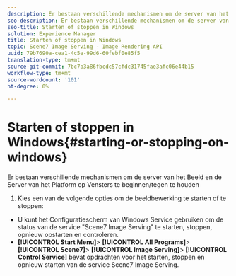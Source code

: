 ```yaml
---
description: Er bestaan verschillende mechanismen om de server van het Beeld en de Server van het Platform op Vensters te beginnen/tegen te houden
seo-description: Er bestaan verschillende mechanismen om de server van het Beeld en de Server van het Platform op Vensters te beginnen/tegen te houden
seo-title: Starten of stoppen in Windows
solution: Experience Manager
title: Starten of stoppen in Windows
topic: Scene7 Image Serving - Image Rendering API
uuid: 79b7690a-cea1-4c5e-99d6-60febf0e85f5
translation-type: tm+mt
source-git-commit: 7bc7b3a86fbcdc57cfdc31745fae3afc06e44b15
workflow-type: tm+mt
source-wordcount: '101'
ht-degree: 0%

---
```



# Starten of stoppen in Windows{#starting-or-stopping-on-windows}

Er bestaan verschillende mechanismen om de server van het Beeld en de Server van het Platform op Vensters te beginnen/tegen te houden

1. Kies een van de volgende opties om de beeldbewerking te starten of te stoppen:

* U kunt het Configuratiescherm van Windows Service gebruiken om de status van de service &quot;Scene7 Image Serving&quot; te starten, stoppen, opnieuw opstarten en controleren.
* **[!UICONTROL Start Menu]**>  **[!UICONTROL All Programs]**>  **[!UICONTROL Scene7]**>  **[!UICONTROL Image Serving]**>  **[!UICONTROL Control Service]** bevat opdrachten voor het starten, stoppen en opnieuw starten van de service Scene7 Image Serving.

